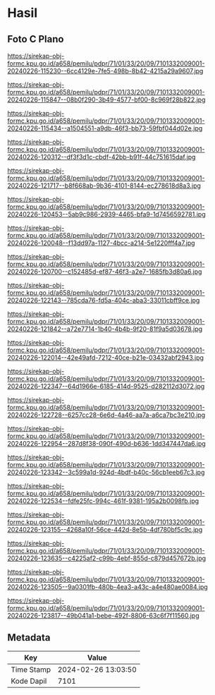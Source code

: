 # Hasil

## Foto C Plano

https://sirekap-obj-formc.kpu.go.id/a658/pemilu/pdpr/71/01/33/20/09/7101332009001-20240226-115230--6cc4129e-7fe5-498b-8b42-4215a29a9607.jpg

https://sirekap-obj-formc.kpu.go.id/a658/pemilu/pdpr/71/01/33/20/09/7101332009001-20240226-115847--08b0f290-3b49-4577-bf00-8c969f28b822.jpg

https://sirekap-obj-formc.kpu.go.id/a658/pemilu/pdpr/71/01/33/20/09/7101332009001-20240226-115434--a1504551-a9db-46f3-bb73-59fbf044d02e.jpg

https://sirekap-obj-formc.kpu.go.id/a658/pemilu/pdpr/71/01/33/20/09/7101332009001-20240226-120312--df3f3d1c-cbdf-42bb-b91f-44c751615daf.jpg

https://sirekap-obj-formc.kpu.go.id/a658/pemilu/pdpr/71/01/33/20/09/7101332009001-20240226-121717--b8f668ab-9b36-4101-8144-ec278618d8a3.jpg

https://sirekap-obj-formc.kpu.go.id/a658/pemilu/pdpr/71/01/33/20/09/7101332009001-20240226-120453--5ab9c986-2939-4465-bfa9-1d7456592781.jpg

https://sirekap-obj-formc.kpu.go.id/a658/pemilu/pdpr/71/01/33/20/09/7101332009001-20240226-120048--f13dd97a-1127-4bcc-a214-5e1220fff4a7.jpg

https://sirekap-obj-formc.kpu.go.id/a658/pemilu/pdpr/71/01/33/20/09/7101332009001-20240226-120700--c152485d-ef87-46f3-a2e7-1685fb3d80a6.jpg

https://sirekap-obj-formc.kpu.go.id/a658/pemilu/pdpr/71/01/33/20/09/7101332009001-20240226-122143--785cda76-fd5a-404c-aba3-33011cbff9ce.jpg

https://sirekap-obj-formc.kpu.go.id/a658/pemilu/pdpr/71/01/33/20/09/7101332009001-20240226-121842--a72e7714-1b40-4b4b-9f20-81f9a5d03678.jpg

https://sirekap-obj-formc.kpu.go.id/a658/pemilu/pdpr/71/01/33/20/09/7101332009001-20240226-122014--42e49afd-7212-40ce-b21e-03432abf2943.jpg

https://sirekap-obj-formc.kpu.go.id/a658/pemilu/pdpr/71/01/33/20/09/7101332009001-20240226-122347--64d1966e-6185-414d-9525-d282112d3072.jpg

https://sirekap-obj-formc.kpu.go.id/a658/pemilu/pdpr/71/01/33/20/09/7101332009001-20240226-122728--6257cc28-6e6d-4a46-aa7a-a6ca7bc3e210.jpg

https://sirekap-obj-formc.kpu.go.id/a658/pemilu/pdpr/71/01/33/20/09/7101332009001-20240226-122954--287d8f38-090f-490d-b636-1dd347447da6.jpg

https://sirekap-obj-formc.kpu.go.id/a658/pemilu/pdpr/71/01/33/20/09/7101332009001-20240226-123342--3c599a1d-924d-4bdf-b40c-56cb1eeb67c3.jpg

https://sirekap-obj-formc.kpu.go.id/a658/pemilu/pdpr/71/01/33/20/09/7101332009001-20240226-122534--fdfe25fc-994c-461f-9381-195a2b0098fb.jpg

https://sirekap-obj-formc.kpu.go.id/a658/pemilu/pdpr/71/01/33/20/09/7101332009001-20240226-123155--4268a10f-56ce-442d-8e5b-4df780bf5c9c.jpg

https://sirekap-obj-formc.kpu.go.id/a658/pemilu/pdpr/71/01/33/20/09/7101332009001-20240226-123635--c4225af2-c99b-4ebf-855d-c879d457672b.jpg

https://sirekap-obj-formc.kpu.go.id/a658/pemilu/pdpr/71/01/33/20/09/7101332009001-20240226-123505--9a0301fb-480b-4ea3-a43c-a4e480ae0084.jpg

https://sirekap-obj-formc.kpu.go.id/a658/pemilu/pdpr/71/01/33/20/09/7101332009001-20240226-123817--49b041a1-bebe-492f-8806-63c6f7f11560.jpg


## Metadata

| Key        | Value               |
| ---------- | ------------------- |
| Time Stamp | 2024-02-26 13:03:50 |
| Kode Dapil | 7101                |



